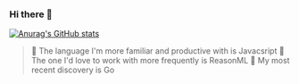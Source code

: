 ### Hi there 👋

[![Anurag's GitHub stats](https://github-readme-stats.vercel.app/api?username=cchampou&count_private=true&show_icons=true&theme=buefy)](https://github.com/anuraghazra/github-readme-stats)

> 🏃️ The language I'm more familiar and productive with is Javacsript
> 🙈️ The one I'd love to work with more frequently is ReasonML
> 🔬️ My most recent discovery is Go
